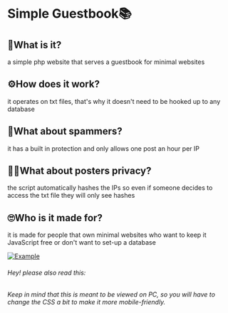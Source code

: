 # Simple Guestbook📚

## 📒What is it?
a simple php website that serves a guestbook for minimal websites

## ⚙️How does it work?
it operates on txt files, that's why it doesn't need to be hooked up to any database

## 👺What about spammers?
it has a built in protection and only allows one post an hour per IP

## 🕵️‍♂️What about posters privacy?
the script automatically hashes the IPs so even if someone decides to access the txt file they will only see hashes

## 🙄Who is it made for?
it is made for people that own minimal websites who want to keep it JavaScript free or don't want to set-up a database

<a href="https://ibb.co/n1T5dsW"><img src="https://i.ibb.co/X59v0Zw/Example.gif" alt="Example" border="0"></a>

###### Hey! please also read this:
###### Keep in mind that this is meant to be viewed on PC, so you will have to change the CSS a bit to make it more mobile-friendly.
